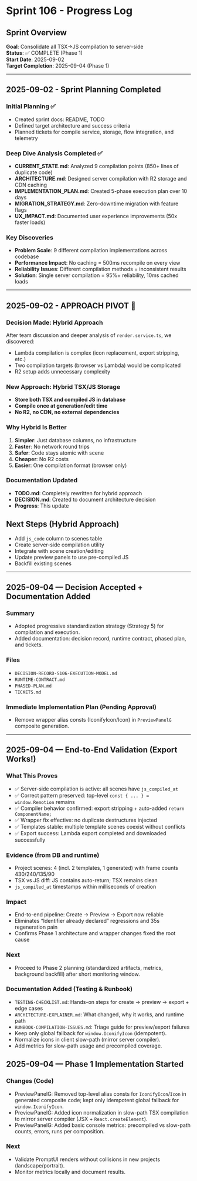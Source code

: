 # Sprint 106 - Progress Log

## Sprint Overview
**Goal**: Consolidate all TSX→JS compilation to server-side  
**Status**: ✅ COMPLETE (Phase 1)  
**Start Date**: 2025-09-02  
**Target Completion**: 2025-09-04 (Phase 1)  

---

## 2025-09-02 - Sprint Planning Completed

### Initial Planning ✅
- Created sprint docs: README, TODO
- Defined target architecture and success criteria
- Planned tickets for compile service, storage, flow integration, and telemetry

### Deep Dive Analysis Completed ✅
- **CURRENT_STATE.md**: Analyzed 9 compilation points (850+ lines of duplicate code)
- **ARCHITECTURE.md**: Designed server compilation with R2 storage and CDN caching
- **IMPLEMENTATION_PLAN.md**: Created 5-phase execution plan over 10 days
- **MIGRATION_STRATEGY.md**: Zero-downtime migration with feature flags
- **UX_IMPACT.md**: Documented user experience improvements (50x faster loads)

### Key Discoveries
- **Problem Scale**: 9 different compilation implementations across codebase
- **Performance Impact**: No caching = 500ms recompile on every view
- **Reliability Issues**: Different compilation methods = inconsistent results
- **Solution**: Single server compilation = 95%+ reliability, 10ms cached loads

---

## 2025-09-02 - APPROACH PIVOT 🔄

### Decision Made: Hybrid Approach
After team discussion and deeper analysis of `render.service.ts`, we discovered:
- Lambda compilation is complex (icon replacement, export stripping, etc.)
- Two compilation targets (browser vs Lambda) would be complicated
- R2 setup adds unnecessary complexity

### New Approach: Hybrid TSX/JS Storage
- **Store both TSX and compiled JS in database**
- **Compile once at generation/edit time**
- **No R2, no CDN, no external dependencies**

### Why Hybrid Is Better
1. **Simpler**: Just database columns, no infrastructure
2. **Faster**: No network round trips
3. **Safer**: Code stays atomic with scene
4. **Cheaper**: No R2 costs
5. **Easier**: One compilation format (browser only)

### Documentation Updated
- **TODO.md**: Completely rewritten for hybrid approach
- **DECISION.md**: Created to document architecture decision
- **Progress**: This update

## Next Steps (Hybrid Approach)
- Add `js_code` column to scenes table
- Create server-side compilation utility
- Integrate with scene creation/editing
- Update preview panels to use pre-compiled JS
- Backfill existing scenes

---

## 2025-09-04 — Decision Accepted + Documentation Added

### Summary
- Adopted progressive standardization strategy (Strategy 5) for compilation and execution.
- Added documentation: decision record, runtime contract, phased plan, and tickets.

### Files
- `DECISION-RECORD-S106-EXECUTION-MODEL.md`
- `RUNTIME-CONTRACT.md`
- `PHASED-PLAN.md`
- `TICKETS.md`

### Immediate Implementation Plan (Pending Approval)
- Remove wrapper alias consts (IconifyIcon/Icon) in `PreviewPanelG` composite generation.

---

## 2025-09-04 — End-to-End Validation (Export Works!)

### What This Proves
- ✅ Server-side compilation is active: all scenes have `js_compiled_at`
- ✅ Correct pattern preserved: top-level `const { ... } = window.Remotion` remains
- ✅ Compiler behavior confirmed: export stripping + auto-added `return ComponentName;`
- ✅ Wrapper fix effective: no duplicate destructures injected
- ✅ Templates stable: multiple template scenes coexist without conflicts
- ✅ Export success: Lambda export completed and downloaded successfully

### Evidence (from DB and runtime)
- Project scenes: 4 (incl. 2 templates, 1 generated) with frame counts 430/240/135/90
- TSX vs JS diff: JS contains auto-return; TSX remains clean
- `js_compiled_at` timestamps within milliseconds of creation

### Impact
- End-to-end pipeline: Create → Preview → Export now reliable
- Eliminates “Identifier already declared” regressions and 35s regeneration pain
- Confirms Phase 1 architecture and wrapper changes fixed the root cause

### Next
- Proceed to Phase 2 planning (standardized artifacts, metrics, background backfill) after short monitoring window.

### Documentation Added (Testing & Runbook)
- `TESTING-CHECKLIST.md`: Hands-on steps for create → preview → export + edge cases
- `ARCHITECTURE-EXPLAINER.md`: What changed, why it works, and runtime path
- `RUNBOOK-COMPILATION-ISSUES.md`: Triage guide for preview/export failures
- Keep only global fallback for `window.IconifyIcon` (idempotent).
- Normalize icons in client slow-path (mirror server compiler).
- Add metrics for slow-path usage and precompiled coverage.

## 2025-09-04 — Phase 1 Implementation Started

### Changes (Code)
- PreviewPanelG: Removed top-level alias consts for `IconifyIcon`/`Icon` in generated composite code; kept only idempotent global fallback for `window.IconifyIcon`.
- PreviewPanelG: Added icon normalization in slow-path TSX compilation to mirror server compiler (JSX + `React.createElement`).
- PreviewPanelG: Added basic console metrics: precompiled vs slow-path counts, errors, runs per composition.

### Next
- Validate PromptUI renders without collisions in new projects (landscape/portrait).
- Monitor metrics locally and document results.
